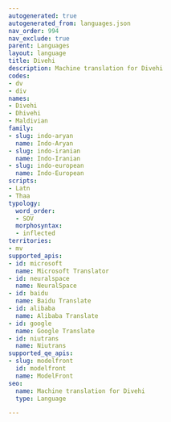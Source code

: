 ```yaml
---
autogenerated: true
autogenerated_from: languages.json
nav_order: 994
nav_exclude: true
parent: Languages
layout: language
title: Divehi
description: Machine translation for Divehi
codes:
- dv
- div
names:
- Divehi
- Dhivehi
- Maldivian
family:
- slug: indo-aryan
  name: Indo-Aryan
- slug: indo-iranian
  name: Indo-Iranian
- slug: indo-european
  name: Indo-European
scripts:
- Latn
- Thaa
typology:
  word_order:
  - SOV
  morphosyntax:
  - inflected
territories:
- mv
supported_apis:
- id: microsoft
  name: Microsoft Translator
- id: neuralspace
  name: NeuralSpace
- id: baidu
  name: Baidu Translate
- id: alibaba
  name: Alibaba Translate
- id: google
  name: Google Translate
- id: niutrans
  name: Niutrans
supported_qe_apis:
- slug: modelfront
  id: modelfront
  name: ModelFront
seo:
  name: Machine translation for Divehi
  type: Language

---
```


